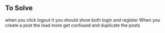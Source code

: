 ## To Solve
when you click logout it you should show both login and register
When you create a post the load more get confused and duplicate the posts